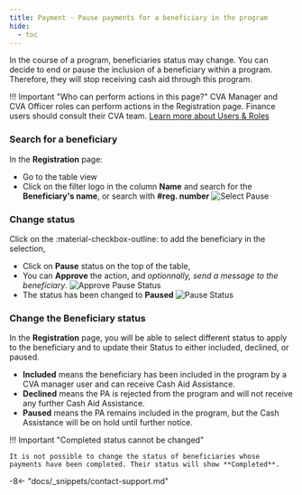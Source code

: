 ```yaml
---
title: Payment - Pause payments for a beneficiary in the program
hide:
  - toc
---
```


In the course of a program, beneficiaries status may change. You can decide to end or pause the inclusion of a beneficiary within a program. Therefore, they will stop receiving cash aid through this program.

!!! Important "Who can perform actions in this page?"
    CVA Manager and CVA Officer roles can perform actions in the Registration page. Finance users should consult their CVA team.
    [Learn more about Users & Roles](../users/users-roles-page.md)

### Search for a beneficiary

In the **Registration** page:

- Go to the table view
- Click on the filter logo in the column **Name** and search for the **Beneficiary's name**, or search with **#reg. number** ![Select Pause](..\assets\img\SearchReg.png)

### Change status

  Click on the :material-checkbox-outline: to add the beneficiary in the selection,

- Click on **Pause** status on the top of the table,
- You can **Approve** the action, and *optionnally, send a message to the beneficiary*. ![Approve Pause Status](..\assets\img\PausePANotification.png)
- The status has been changed to **Paused** ![Pause Status](C:\Users\cdamico\Git\121Manual\overrides\assets\img\PauseStatus.png)

### Change the Beneficiary status

In the **Registration** page, you will be able to select different status to apply to the beneficiary and to update their Status to either included, declined, or paused.

- **Included** means the beneficiary has been included in the program by a CVA manager user and can receive Cash Aid Assistance.
- **Declined** means the PA is rejected from the program and will not receive any further Cash Aid Assistance.
- **Paused** means the PA remains included in the program, but the Cash Assistance will be on hold until further notice.

!!! Important "Completed status cannot be changed"

    It is not possible to change the status of beneficiaries whose payments have been completed. Their status will show **Completed**.

-8<- "docs/_snippets/contact-support.md"
